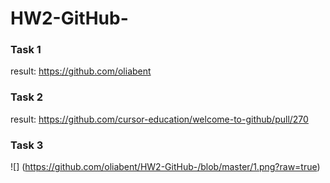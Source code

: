# HW2-GitHub-
### Task 1
result: https://github.com/oliabent
### Task 2
result: https://github.com/cursor-education/welcome-to-github/pull/270
### Task 3
![] (https://github.com/oliabent/HW2-GitHub-/blob/master/1.png?raw=true)
